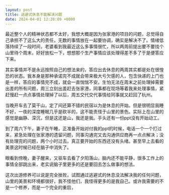 ```yaml
---
layout: post
title: 逃避式休息不能解决问题
date: 2024-04-01 12:28:09 +0800
---
```

最近整个人的精神状态都不太好，我想大概是因为张家港的项目的问题，总觉得自己承担不了这么大的责任，无数的事情放在一起要协调，确实是解决不了。情绪低落持续了一段时间，老婆看到我最近这么多事情很忙，所以两周前提出要不要找个山里待个周末，好好放松一下，想想那个生产事情应该处理得差不多了于是便答应下来。

其实事情并不是永远按照自己的想法来的，答应出去休息的两周其实都是处在很惶恐的状态。我本身是那种承诺完不成就会带来极大亏欠感的人，包含快递的上门也是一样，答应的事情完不成，就会一直惴惴不安。生怕无法在周末之前处理掉需要出差的所有问题，周三立刻出差赶去张家港，同事都在现场等着我来处理事情，紧赶慢赶一点点事情处理掉了以后，周五交代交代事情给同事就又赶回了杭州。

当晚开车去了莫干山，定了间还算不错的民宿以为是休息的开始。但是很明显我睡不好，一夜的深度睡眠几乎是砍半的，这不能责怪于山里的景色。实际上在山里的感觉是幽静、深沉，但是这还是山，我还是我。手头还有一份ppt没有开始动工。

到了周六下午，妻子在午睡，正准备开始对付我的ppt的时候，电话一个一个打过来，紧急处理在张家港的遗留问题，同事沟通完又去沟通供应商再一点点解决；没有处理完的问题，两个小时过去，真正要开始的东西还没有头绪。甚至早上去看的美景这时候已经在脑子中消失了。

眼看到傍晚，妻子醒来，又驱车去看了夕阳落山，脑内还不能平静，很多工作上的事情全部跳出来，老实说脑子里更多的还是要回去怎么做事的想法。

这次出游修养可以说是完全挫败，试图通过逃避式的休息没法解决我的任何问题，山里的美景和环境都很好，我不怪他们，我怪得更多的是我自己。或许我需要的不是一个修养，而是一个完全的重启，


